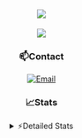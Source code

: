 <div align="center">

<h1 align="center">
  <a href="https://git.io/typing-svg">
    <img src="https://readme-typing-svg.herokuapp.com/?lines=Hello,+There!+👋;This+is+chicho.;CEO+on+Hely+Development....;&center=true&size=25">
  </a>
</h1>
  
<p align="center">
  <img src="https://lanyard.cnrad.dev/api/852683595378196480" />
</p>
  
### 📫Contact
  [![Email](https://img.shields.io/badge/Email-gastondalla@gmail.com-04619f?style=for-the-badge&logo=gmail&logoColor=white)](mailto:gastondalla@gmail.com)
</br>  

### 📈Stats
<details>
    <summary> ⚡Detailed Stats</summary>
    <br/>

<!--START_SECTION:waka-->
![Code Time](http://img.shields.io/badge/Code%20Time-93%20hrs%2054%20mins-blue)

![Profile Views](http://img.shields.io/badge/Profile%20Views-5-blue)

**🐱 My GitHub Data** 

> 📦 37.2 kB Used in GitHub's Storage 
 > 
> 🏆 6 Contributions in the Year 2023
 > 
> 🚫 Not Opted to Hire
 > 
> 📜 8 Public Repositories 
 > 
> 🔑 6 Private Repositories 
 > 
**I'm a Night 🦉** 

```text
🌞 Morning                14 commits          █░░░░░░░░░░░░░░░░░░░░░░░░   04.58 % 
🌆 Daytime                44 commits          ████░░░░░░░░░░░░░░░░░░░░░   14.38 % 
🌃 Evening                146 commits         ████████████░░░░░░░░░░░░░   47.71 % 
🌙 Night                  102 commits         ████████░░░░░░░░░░░░░░░░░   33.33 % 
```
📅 **I'm Most Productive on Tuesday** 

```text
Monday                   21 commits          ██░░░░░░░░░░░░░░░░░░░░░░░   06.86 % 
Tuesday                  66 commits          █████░░░░░░░░░░░░░░░░░░░░   21.57 % 
Wednesday                55 commits          ████░░░░░░░░░░░░░░░░░░░░░   17.97 % 
Thursday                 29 commits          ██░░░░░░░░░░░░░░░░░░░░░░░   09.48 % 
Friday                   42 commits          ███░░░░░░░░░░░░░░░░░░░░░░   13.73 % 
Saturday                 44 commits          ████░░░░░░░░░░░░░░░░░░░░░   14.38 % 
Sunday                   49 commits          ████░░░░░░░░░░░░░░░░░░░░░   16.01 % 
```


📊 **This Week I Spent My Time On** 

```text
🕑︎ Time Zone: America/Argentina/Buenos_Aires

💬 Programming Languages: 
C#                       2 hrs 17 mins       █████████░░░░░░░░░░░░░░░░   35.06 % 
Python                   1 hr 32 mins        ██████░░░░░░░░░░░░░░░░░░░   23.57 % 
Other                    1 hr 1 min          ████░░░░░░░░░░░░░░░░░░░░░   15.80 % 
HTML                     37 mins             ██░░░░░░░░░░░░░░░░░░░░░░░   09.65 % 
Bash                     32 mins             ██░░░░░░░░░░░░░░░░░░░░░░░   08.38 % 

🔥 Editors: 
VS Code                  3 hrs 31 mins       ██████████████░░░░░░░░░░░   54.05 % 
Visual Studio            2 hrs 59 mins       ███████████░░░░░░░░░░░░░░   45.95 % 

🐱‍💻 Projects: 
Unknown Project          2 hrs 55 mins       ███████████░░░░░░░░░░░░░░   44.89 % 
Valkyrie                 2 hrs 30 mins       ██████████░░░░░░░░░░░░░░░   38.45 % 
Chicho SS Helper         29 mins             ██░░░░░░░░░░░░░░░░░░░░░░░   07.50 % 
CoderHouse               21 mins             █░░░░░░░░░░░░░░░░░░░░░░░░   05.44 % 
ocean-backend            14 mins             █░░░░░░░░░░░░░░░░░░░░░░░░   03.72 % 

💻 Operating System: 
Windows                  6 hrs 30 mins       █████████████████████████   100.00 % 
```

**I Mostly Code in JavaScript** 

```text
JavaScript               8 repos             ████████░░░░░░░░░░░░░░░░░   33.33 % 
CSS                      3 repos             ███░░░░░░░░░░░░░░░░░░░░░░   12.50 % 
Python                   2 repos             ██░░░░░░░░░░░░░░░░░░░░░░░   08.33 % 
C#                       1 repo              █░░░░░░░░░░░░░░░░░░░░░░░░   04.17 % 
Batchfile                1 repo              █░░░░░░░░░░░░░░░░░░░░░░░░   04.17 % 
```




 Last Updated on 17/05/2023 18:14:38 UTC
<!--END_SECTION:waka-->
</details>
